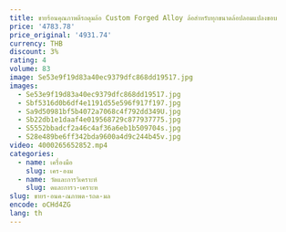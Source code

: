 ```yaml
---
title: ขายร้อนคุณภาพดีรถดุมล้อ Custom Forged Alloy ล้อสําหรับทุกขนาดล้อปลอมแปลงขอบ
price: '4783.78'
price_original: '4931.74'
currency: THB
discount: 3%
rating: 4
volume: 83
image: Se53e9f19d83a40ec9379dfc868dd19517.jpg
images:
  - Se53e9f19d83a40ec9379dfc868dd19517.jpg
  - Sbf5316d0b6df4e1191d55e596f917f197.jpg
  - Sa9d50981bf5b4072a7068c4f792dd349U.jpg
  - Sb22db1e1daaf4e019568729c877937775.jpg
  - S5552bbadcf2a46c4af36a6eb1b509704s.jpg
  - S28e489be6ff342bda9600a4d9c244b45v.jpg
video: 4000265652852.mp4
categories:
  - name: เครื่องมือ
    slug: เคร-องม
  - name: วัดและการวิเคราะห์
    slug: ดและการว-เคราะห
slug: ขายร-อนค-ณภาพด-รถด-มล
encode: oCHd4ZG
lang: th
---
```

  